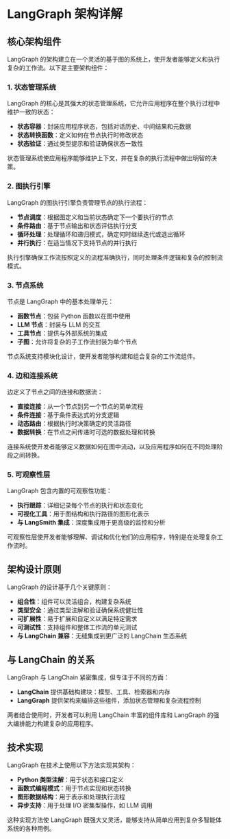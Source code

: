 # LangGraph 架构详解

## 核心架构组件

LangGraph 的架构建立在一个灵活的基于图的系统上，使开发者能够定义和执行复杂的工作流。以下是主要架构组件：

### 1. 状态管理系统

LangGraph 的核心是其强大的状态管理系统，它允许应用程序在整个执行过程中维护一致的状态：

- **状态容器**：封装应用程序状态，包括对话历史、中间结果和元数据
- **状态转换函数**：定义如何在节点执行时修改状态
- **状态验证**：通过类型提示和验证确保状态一致性

状态管理系统使应用程序能够维护上下文，并在复杂的执行流程中做出明智的决策。

### 2. 图执行引擎

LangGraph 的图执行引擎负责管理节点的执行流程：

- **节点调度**：根据图定义和当前状态确定下一个要执行的节点
- **条件路由**：基于节点输出和状态评估执行分支
- **循环处理**：处理循环和递归模式，确定何时继续迭代或退出循环
- **并行执行**：在适当情况下支持节点的并行执行

执行引擎确保工作流按照定义的流程准确执行，同时处理条件逻辑和复杂的控制流模式。

### 3. 节点系统

节点是 LangGraph 中的基本处理单元：

- **函数节点**：包装 Python 函数以在图中使用
- **LLM 节点**：封装与 LLM 的交互
- **工具节点**：提供与外部系统的集成
- **子图**：允许将复杂的子工作流封装为单个节点

节点系统支持模块化设计，使开发者能够构建和组合复杂的工作流组件。

### 4. 边和连接系统

边定义了节点之间的连接和数据流：

- **直接连接**：从一个节点到另一个节点的简单流程
- **条件连接**：基于条件表达式的分支逻辑
- **动态路由**：根据执行时决策确定的灵活路径
- **数据转换**：在节点之间传递时可选的数据处理和转换

连接系统使开发者能够定义数据如何在图中流动，以及应用程序如何在不同处理阶段之间转换。

### 5. 可观察性层

LangGraph 包含内置的可观察性功能：

- **执行跟踪**：详细记录每个节点的执行和状态变化
- **可视化工具**：用于图结构和执行路径的图形化表示
- **与 LangSmith 集成**：深度集成用于更高级的监控和分析

可观察性层使开发者能够理解、调试和优化他们的应用程序，特别是在处理复杂工作流时。

## 架构设计原则

LangGraph 的设计基于几个关键原则：

- **组合性**：组件可以灵活组合，构建复杂系统
- **类型安全**：通过类型注解和验证确保系统健壮性
- **可扩展性**：易于扩展和自定义以满足特定需求
- **可测试性**：支持组件和整体工作流的单元测试
- **与 LangChain 兼容**：无缝集成到更广泛的 LangChain 生态系统

## 与 LangChain 的关系

LangGraph 与 LangChain 紧密集成，但专注于不同的方面：

- **LangChain** 提供基础构建块：模型、工具、检索器和内存
- **LangGraph** 提供架构来编排这些组件，添加状态管理和复杂流程控制

两者结合使用时，开发者可以利用 LangChain 丰富的组件库和 LangGraph 的强大编排能力构建复杂的应用程序。

## 技术实现

LangGraph 在技术上使用以下方法实现其架构：

- **Python 类型注解**：用于状态和接口定义
- **函数式编程模式**：用于节点实现和状态转换
- **图形数据结构**：用于表示和处理执行流程
- **异步支持**：用于处理 I/O 密集型操作，如 LLM 调用

这种实现方法使 LangGraph 既强大又灵活，能够支持从简单应用到复杂多智能体系统的各种用例。